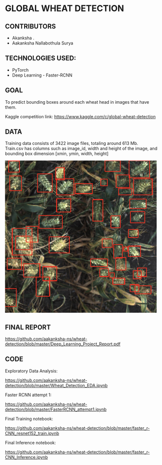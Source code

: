 # GLOBAL WHEAT DETECTION

## CONTRIBUTORS
  - Akanksha .
  - Aakanksha Nallabothula Surya


## TECHNOLOGIES USED:
  - PyTorch
  - Deep Learning - Faster-RCNN

## GOAL
To predict bounding boxes around each wheat head in images that have them.

Kaggle competition link: https://www.kaggle.com/c/global-wheat-detection
  
## DATA
Training data consists of 3422 image files, totaling around 613 Mb.
Train.csv has columns such as image_id, width and height of the image, and bounding box dimension [xmin, ymin, width, height]


![image info](./images/bb.png)

## FINAL REPORT
https://github.com/aakanksha-ns/wheat-detection/blob/master/Deep_Learning_Project_Report.pdf

## CODE
Exploratory Data Analysis: 

https://github.com/aakanksha-ns/wheat-detection/blob/master/Wheat_Detection_EDA.ipynb


Faster RCNN attempt 1: 

https://github.com/aakanksha-ns/wheat-detection/blob/master/FasterRCNN_attempt1.ipynb


Final Training notebook:

https://github.com/aakanksha-ns/wheat-detection/blob/master/faster_r-CNN_resnet152_train.ipynb


Final Inference notebook:

https://github.com/aakanksha-ns/wheat-detection/blob/master/faster_r-CNN_Inference.ipynb
